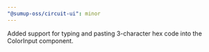 ```yaml
---
"@sumup-oss/circuit-ui": minor
---
```


Added support for typing and pasting 3-character hex code into the ColorInput component.
